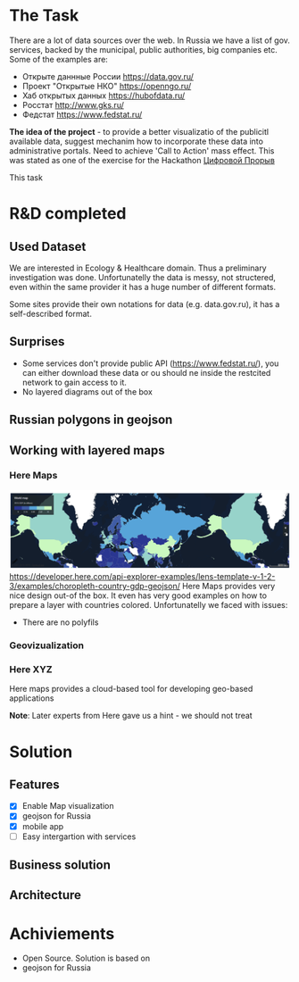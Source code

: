 # The Task

There are a lot of data sources over the web. In Russia we have a list of gov. services, backed by the municipal, public authorities, big companies etc.
Some of the examples are:
 - Открыте даннные России https://data.gov.ru/
 - Проект "Открытые НКО" https://openngo.ru/
 - Хаб открытых данных https://hubofdata.ru/
 - Росстат http://www.gks.ru/
 - Федстат https://www.fedstat.ru/


**The idea of the project** - to provide a better visualizatio of the publicitl available data, suggest mechanim how to incorporate these data into administrative portals. Need to achieve 'Call to Action' mass effect. This was stated as one of the exercise for the Hackathon [Цифровой Прорыв](https://xn--b1aaqfxbbhefb3bya5f.xn--p1ai/)

This task 


# R&D completed

## Used Dataset
We are interested in Ecology & Healthcare domain.
Thus a preliminary investigation was done. Unfortunatelly the data is messy, not structered, even within the same provider it has a huge number of different formats.

Some sites provide their own notations for data (e.g. data.gov.ru), it has a self-described format.

## Surprises
 - Some services don't provide public API (https://www.fedstat.ru/), you can either download these data or ou should ne inside the restcited network to gain access to it.
 - No layered diagrams out of the box

## Russian polygons in geojson

## Working with layered maps

### Here Maps

![Here maps out of the box](./docs/here_maps_visualize_overcountry.png)
https://developer.here.com/api-explorer-examples/lens-template-v-1-2-3/examples/choropleth-country-gdp-geojson/
Here Maps provides very nice design out-of the box. It even has very good examples on how to prepare a layer with countries colored. Unfortunatelly we faced with issues:
 - There are no polyfils



### Geovizualization

### Here XYZ

Here maps provides a cloud-based tool for developing geo-based applications

**Note**: Later experts from Here gave us a hint - we should not treat 

# Solution

## Features
 - [x] Enable Map visualization
 - [x] geojson for Russia
 - [x] mobile app
 - [ ] Easy intergartion with services

## Business solution

## Architecture

# Achiviements
 - Open Source. Solution is based on 
 - geojson for Russia 